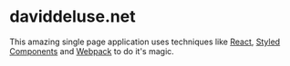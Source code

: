 # daviddeluse.net

This amazing single page application uses techniques like [React](https://reactjs.org/), [Styled Components](https://www.styled-components.com/) and [Webpack](https://webpack.js.org/) to do it's magic.

